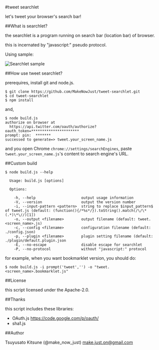 #tweet searchlet

let's tweet your browser's search bar!

##What is searchlet?

the searchlet is a program running on search bar (location bar) of browser.

this is incernated by "javascript:" pseudo protocol.

Using sample:

![Searchlet sample](https://raw.github.com/MakeNowJust/tweet-searchlet/master/image/tweet_searchlet.gif)

##How use tweet searchlet?

prerequires, install git and node.js.

```
$ git clone https://github.com/MakeNowJust/tweet-searchlet.git
$ cd tweet-searchlet
$ npm install
```

and,

```
$ node build.js
authorize on browser at
  https://api.twitter.com/oauth/authorize?oauth_token=**********************
prompt: pin:  *******
successed to generate=> tweet.your_screen_name.js
```

and you open Chrome `chrome://settings/searchEngines`, paste `tweet.your_screen_name.js`'s content to search engine's URL.

##Custom build

```
$ node build.js --help

  Usage: build.js [options]

  Options:

    -h, --help                     output usage information
    -V, --version                  output the version number
    -i, --input-pattern <pattern>  string to replace $input_pattern$ of tweet.js (default: (function(){/*%s*/}).toString().match(/\/\*(.*)\*\//)[1])
    -o, --output <filename>        output filename (default: tweet.<screen_name>.js)
    -c, --config <filename>        configuration filename (default: ./config.json)
    -p, --plugin <filename>        plugin setting filename (default: ./plugin/default.plugin.json
    -E, --no-escape                disable escape for searchlet
    -P, --no-protocol              without "javascript:" protocol
```

for example, when you want bookmarklet version, you should do:

```
$ node build.js -i prompt('tweet','') -o "tweet.<screen_name>.bookmarklet.js"
```

##License

this script licensed under the Apache-2.0.

##Thanks

this script includes these libraries:

  * OAuth.js https://code.google.com/p/oauth/
  * sha1.js

##Author

Tsuyusato Kitsune (@make_now_just) <make.just.on@gmail.com>
